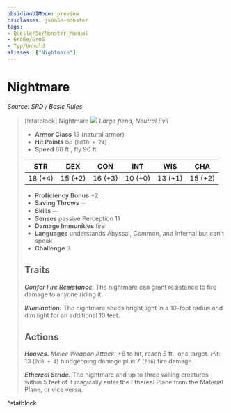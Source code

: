```yaml
---
obsidianUIMode: preview
cssclasses: json5e-monster
tags:
- Quelle/5e/Monster_Manual
- Größe/Groß
- Typ/Unhold
aliases: ["Nightmare"]
---
```

# Nightmare
*Source: SRD / Basic Rules*  

> [!statblock] Nightmare
> ![](compendium/bestiary/fiend/token/nightmare.png#token)
> *Large fiend, Neutral Evil*
> 
> - **Armor Class** 13  (natural armor)
> - **Hit Points** 68 (`8d10 + 24`)
> - **Speed** 60 ft., fly 90 ft.
> 
> |STR|DEX|CON|INT|WIS|CHA|
> |:---:|:---:|:---:|:---:|:---:|:---:|
> |18 (+4)|15 (+2)|16 (+3)|10 (+0)|13 (+1)|15 (+2)|
> 
> - **Proficiency Bonus** +2
> - **Saving Throws** ⏤
> - **Skills** ⏤
> - **Senses** passive Perception 11
> - **Damage Immunities** fire
> - **Languages** understands Abyssal, Common, and Infernal but can't speak 
> - **Challenge** 3
> 
> ## Traits
> 
> ***Confer Fire Resistance.*** The nightmare can grant resistance to fire damage to anyone riding it.
> 
> ***Illumination.*** The nightmare sheds bright light in a 10-foot radius and dim light for an additional 10 feet.
> 
> ## Actions
> 
> ***Hooves.*** *Melee Weapon Attack:* +6 to hit, reach 5 ft., one target. *Hit:* 13 (`2d8 + 4`) bludgeoning damage plus 7 (`2d6`) fire damage.
> 
> ***Ethereal Stride.*** The nightmare and up to three willing creatures within 5 feet of it magically enter the Ethereal Plane from the Material Plane, or vice versa.

^statblock